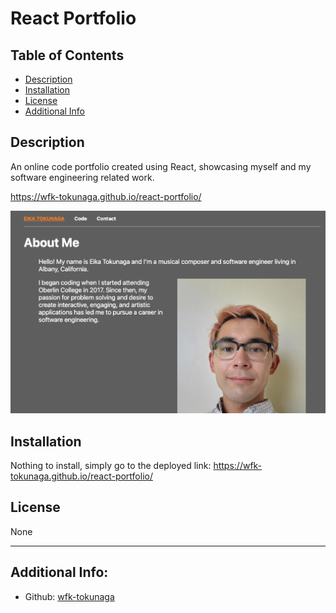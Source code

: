 # React Portfolio

## Table of Contents

- [Description](#description)
- [Installation](#installation)
- [License](#license)
- [Additional Info](#additional-info)

## Description

An online code portfolio created using React, showcasing myself and my software engineering related work.

https://wfk-tokunaga.github.io/react-portfolio/

![A screenshot of the Will Tokunaga's react portfolio landing page](./src/reactPortfolioImage.png?raw=true)

## Installation

Nothing to install, simply go to the deployed link: https://wfk-tokunaga.github.io/react-portfolio/
    
## License

None

---

## Additional Info:
- Github: [wfk-tokunaga](https://github.com/wfk-tokunaga)